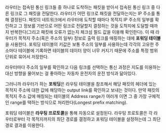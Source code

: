 라우터는 접속된 통신 링크들 중 하나로 도착하는 패킷을 받아서 접속된 통신 링크 중 다른 링크로 그 패킷을 전달한다. 라우터가 어떤 링크로 패킷을 전달하는지는 IP 주소를 통해 결정된다. 패킷이 네트워크에서 라우터에 도착할 때마다 목적지 IP 주소의 일부를 확인하고 그 정보를 기반으로 어떤 링크로 전달할지 결정하는 것을 도착지에 도달할 때까지 반복한다(그리고 패킷에 오류가 없는지 체크섬 필드 값을 이용해 확인한다). 이 때 라우터가 목적지 주소(혹은 주소의 일부) 정보로 출력 링크를 매핑하는 데에 **포워딩 테이블**을 사용한다. 포워딩 테이블의 키값은 보통 주소의 일부를 사용하는데 각각의 고유한 주소마다 테이블에 기록하면 테이블의 데이터 양이 너무 커지기 때문에 주소를 특정 범위 단위로 묶어서 저장한다.

라우터마다 주소의 일부를 확인하고 다음 링크를 선택하는 통신 과정은 지도를 이용하는 대신 방향을 물어보는 걸 좋아하는 자동차 운전자의 운전 방식과 닮아있다.

그러니까 라우터가 하는 **포워딩**은 라우팅 테이블을 참조해서 해당 패킷의 헤더에 있는 목적지 주소에 대한 값에 해당하는 output link를 확인하고 보내는 것이다. 만약 패킷의 목적지 주소 값에 매칭되는 테이블의 Address range가 여러개 이면 그 중 가장 구체적인 range를 택하는 방식으로 처리한다(Longest prefix matching).

포워딩 테이블은 **라우팅 프로토콜**을 통해 자동으로 설정된다. 라우팅 프로토콜은 각 라우터로부터 각 목적지까지의 최단 경로를 결정하고 포워딩 테이블을 설정하는데 그 최단 경로 결과를 이용한다.